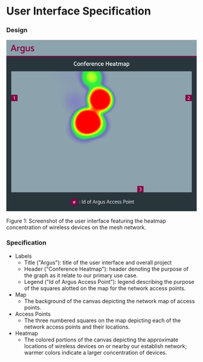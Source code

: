 # User Interface Specification

### Design
![](ui-heatmap.png)

Figure 1: Screenshot of the user interface featuring the heatmap concentration of wireless devices on the mesh network.

### Specification
* Labels
  * Title ("Argus"): title of the user interface and overall project
  * Header ("Conference Heatmap"): header denoting the purpose of the graph as it relate to our primary use case.
  * Legend ("Id of Argus Access Point"): legend describing the purpose of the squares alotted on the map for the network access points.
* Map
  * The background of the canvas depicting the network map of access points.
* Access Points
  * The three numbered squares on the map depicting each of the network access points and their locations.
* Heatmap
  * The colored portions of the canvas depicting the approximate locations of wireless devices on or nearby our establish network; warmer colors indicate a larger concentration of devices.